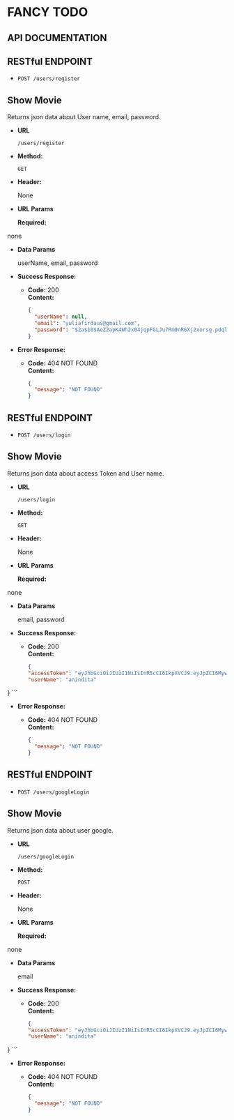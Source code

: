 # FANCY TODO

## API DOCUMENTATION


**RESTful ENDPOINT**
---
- `POST /users/register`

**Show Movie**
---
  Returns json data about User name, email, password.

* **URL**

  `/users/register`

* **Method:**

  `GET`

* **Header:**

  None
  
*  **URL Params**

   **Required:**
 
  none

* **Data Params**

  userName, email, password

* **Success Response:**

  * **Code:** 200 <br />
    **Content:** 
    ```json
    {
      "userName": null,
      "email": "yuliafirdaus@gmail.com",
      "password": "$2a$10$AeZ2apK4Wh2x04jqpFGLJu7Rm0nR6Xj2xorsg.pdqllPN7W57nPjS"
    }
    
    ```
 
* **Error Response:**

  * **Code:** 404 NOT FOUND <br />
    **Content:**
    ```json
    {
      "message": "NOT FOUND"
    }
    ```


**RESTful ENDPOINT**
---
- `POST /users/login`

**Show Movie**
---
  Returns json data about access Token and User name.

* **URL**

  `/users/login`

* **Method:**

  `GET`

* **Header:**

  None
  
*  **URL Params**

   **Required:**
 
  none

* **Data Params**

  email, password

* **Success Response:**

  * **Code:** 200 <br />
    **Content:** 
    ```json
    {
    "accessToken": "eyJhbGciOiJIUzI1NiIsInR5cCI6IkpXVCJ9.eyJpZCI6MywidXNlck5hbWUiOiJhbmluZGl0YSIsImlhdCI6MTYwNDIxNjYzN30.Qwrl3uho6iVUJIADDxigkMq8rKc24S-6MO5jS4ud-SA",
    "userName": "anindita"
}
    ```
 
* **Error Response:**

  * **Code:** 404 NOT FOUND <br />
    **Content:**
    ```json
    {
      "message": "NOT FOUND"
    }
    ```

    
**RESTful ENDPOINT**
---
- `POST /users/googleLogin`

**Show Movie**
---
  Returns json data about user google.

* **URL**

  `/users/googleLogin`

* **Method:**

  `POST`

* **Header:**

  None
  
*  **URL Params**

   **Required:**
 
  none

* **Data Params**

  email

* **Success Response:**

  * **Code:** 200 <br />
    **Content:** 
    ```json
    {
    "accessToken": "eyJhbGciOiJIUzI1NiIsInR5cCI6IkpXVCJ9.eyJpZCI6MywidXNlck5hbWUiOiJhbmluZGl0YSIsImlhdCI6MTYwNDIxNjYzN30.Qwrl3uho6iVUJIADDxigkMq8rKc24S-6MO5jS4ud-SA",
    "userName": "anindita"
}
    ```
 
* **Error Response:**

  * **Code:** 404 NOT FOUND <br />
    **Content:**
    ```json
    {
      "message": "NOT FOUND"
    }
    ```

